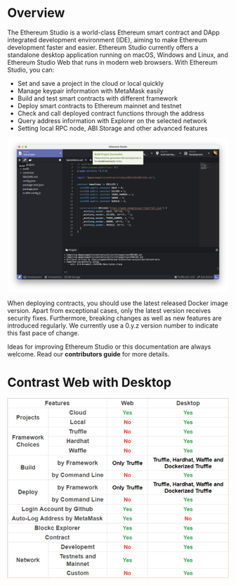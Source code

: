 # Overview

The Ethereum Studio is a world-class Ethereum smart contract and DApp integrated development environment (IDE), aiming to make Ethereum development faster and easier. Ethereum Studio currently offers a standalone desktop application running on macOS, Windows and Linux, and Ethereum Studio Web that runs in modern web browsers. With Ethereum Studio, you can:

* Set and save a project in the cloud or local quickly
* Manage keypair information with MetaMask easily
* Build and test smart contracts with different framework
* Deploy smart contracts to Ethereum mainnet and testnet
* Check and call deployed contract functions through the address
* Query address information with Explorer on the selected network
* Setting local RPC node, ABI Storage and other advanced features


![intro-1](intro-1.png)

When deploying contracts, you should use the latest released Docker image version. Apart from exceptional cases, only the latest version receives security fixes. Furthermore, breaking changes as well as new features are introduced regularly. We currently use a 0.y.z version number to indicate this fast pace of change.


Ideas for improving Ethereum Studio or this documentation are always welcome. Read our **contributors guide** for more details.

# Contrast Web with Desktop

![intro-2](intro-2.png)
